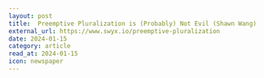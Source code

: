 ```yaml
---
layout: post
title:  Preemptive Pluralization is (Probably) Not Evil (Shawn Wang)
external_url: https://www.swyx.io/preemptive-pluralization
date: 2024-01-15
category: article
read_at: 2024-01-15
icon: newspaper
---
```

